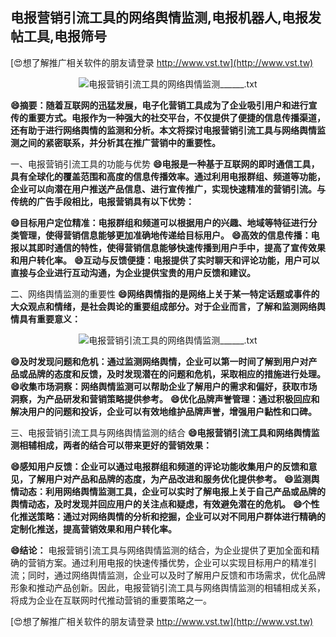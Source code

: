 ## **电报营销引流工具的网络舆情监测,电报机器人,电报发帖工具,电报筛号**

[😍想了解推广相关软件的朋友请登录 http://www.vst.tw](http://www.vst.tw)

 <center><img src="https://vst.tw/MP4/tuiguang/png/8.png" alt="电报营销引流工具的网络舆情监测______.txt"></center>

**😄摘要：随着互联网的迅猛发展，电子化营销工具成为了企业吸引用户和进行宣传的重要方式。电报作为一种强大的社交平台，不仅提供了便捷的信息传播渠道，还有助于进行网络舆情的监测和分析。本文将探讨电报营销引流工具与网络舆情监测之间的紧密联系，并分析其在推广营销中的重要性。**

一、电报营销引流工具的功能与优势
**😄电报是一种基于互联网的即时通信工具，具有全球化的覆盖范围和高度的信息传播效率。通过利用电报群组、频道等功能，企业可以向潜在用户推送产品信息、进行宣传推广，实现快速精准的营销引流。与传统的广告手段相比，电报营销具有以下优势：**

**😄目标用户定位精准：电报群组和频道可以根据用户的兴趣、地域等特征进行分类管理，使得营销信息能够更加准确地传递给目标用户。**
**😄高效的信息传播：电报以其即时通信的特性，使得营销信息能够快速传播到用户手中，提高了宣传效果和用户转化率。**
**😄互动与反馈便捷：电报提供了实时聊天和评论功能，用户可以直接与企业进行互动沟通，为企业提供宝贵的用户反馈和建议。**

二、网络舆情监测的重要性
**😄网络舆情指的是网络上关于某一特定话题或事件的大众观点和情绪，是社会舆论的重要组成部分。对于企业而言，了解和监测网络舆情具有重要意义：**

 <center><img src="https://vst.tw/MP4/tuiguang/png/7.png" alt="电报营销引流工具的网络舆情监测______.txt"></center>

**😄及时发现问题和危机：通过监测网络舆情，企业可以第一时间了解到用户对产品或品牌的态度和反馈，及时发现潜在的问题和危机，采取相应的措施进行处理。**
**😄收集市场洞察：网络舆情监测可以帮助企业了解用户的需求和偏好，获取市场洞察，为产品研发和营销策略提供参考。**
**😄优化品牌声誉管理：通过积极回应和解决用户的问题和投诉，企业可以有效地维护品牌声誉，增强用户黏性和口碑。**

三、电报营销引流工具与网络舆情监测的结合
**😄电报营销引流工具和网络舆情监测相辅相成，两者的结合可以带来更好的营销效果：**

**😄感知用户反馈：企业可以通过电报群组和频道的评论功能收集用户的反馈和意见，了解用户对产品和品牌的态度，为产品改进和服务优化提供参考。**
**😄监测舆情动态：利用网络舆情监测工具，企业可以实时了解电报上关于自己产品或品牌的舆情动态，及时发现并回应用户的关注点和疑虑，有效避免潜在的危机。**
**😄个性化推送策略：通过对网络舆情的分析和挖掘，企业可以对不同用户群体进行精确的定制化推送，提高营销效果和用户转化率。**

**😄结论：**
电报营销引流工具与网络舆情监测的结合，为企业提供了更加全面和精确的营销方案。通过利用电报的快速传播优势，企业可以实现目标用户的精准引流；同时，通过网络舆情监测，企业可以及时了解用户反馈和市场需求，优化品牌形象和推动产品创新。因此，电报营销引流工具与网络舆情监测的相辅相成关系，将成为企业在互联网时代推动营销的重要策略之一。

[😍想了解推广相关软件的朋友请登录 http://www.vst.tw](http://www.vst.tw)



